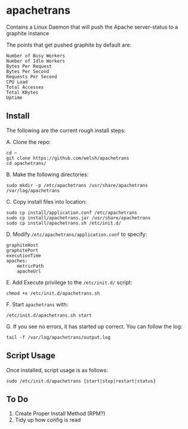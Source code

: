 apachetrans
===========

Contains a Linux Daemon that will push the Apache server-status to a graphite instance 

The points that get pushed graphite by default are:

    Number of Busy Workers
    Number of Idle Workers
    Bytes Per Request
    Bytes Per Second
    Requests Per Second
    CPU Load
    Total Accesses
    Total KBytes
    Uptime


Install
-------------
The following are the current rough install steps:

A. Clone the repo:

    cd ~
    git clone https://github.com/welsh/apachetrans
    cd apachetrans/

B. Make the following directories:

    sudo mkdir -p /etc/apachetrans /usr/share/apachetrans /var/log/apachetrans

C. Copy install files into location:

    sudo cp install/application.conf /etc/apachetrans
    sudo cp install/apachetrans.jar /usr/share/apachetrans
    sudo cp install/apachetrans.sh /etc/init.d/

D. Modify `/etc/apachetrans/application.conf` to specify:

    graphiteHost
    graphitePort
    executionTime
    apaches:
        metricPath
        apacheUrl

E. Add Execute privilege to the `/etc/init.d/` script:

    chmod +x /etc/init.d/apachetrans.sh

F. Start `apachetrans` with:

    /etc/init.d/apachetrans.sh start
    
G. If you see no errors, it has started up correct. You can follow the log:

    tail -f /var/log/apachetrans/output.log


Script Usage
-------------
Once installed, script usage is as follows:

    sudo /etc/init.d/apachetrans {start|stop|restart|status}


To Do
-------------
1. Create Proper Install Method (RPM?)
2. Tidy up how config is read